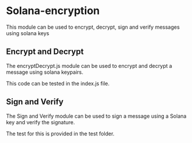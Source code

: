 # Solana-encryption

This module can be used to encrypt, decrypt, sign and verify messages using solana keys

## Encrypt and Decrypt

The encryptDecrypt.js module can be used to encrypt and decrypt a message using solana keypairs.

This code can be tested in the index.js file.

## Sign and Verify

The Sign and Verify module can be used to sign a message using a Solana key and verify the signature.

The test for this is provided in the test folder.
